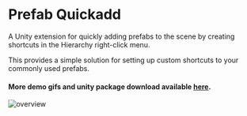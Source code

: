 # Prefab Quickadd

A Unity extension for quickly adding prefabs to the scene by creating shortcuts in the Hierarchy right-click menu.

This provides a simple solution for setting up custom shortcuts to your commonly used prefabs.

#### More demo gifs and unity package download available [here](http://shelleylowe.com/unity-prefab-quickadd/).

![overview](http://shelleylowe.com/unity-prefab-quickadd/img/Overview.gif)
